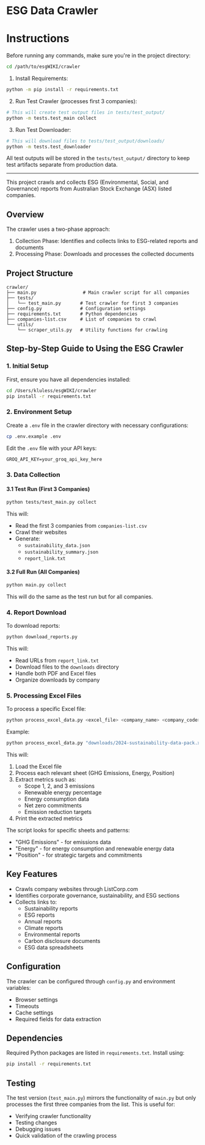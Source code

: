 # ESG Data Crawler

# Instructions

Before running any commands, make sure you're in the project directory:
```bash
cd /path/to/esgWIKI/crawler
```

1. Install Requirements:
```bash
python -m pip install -r requirements.txt
```

2. Run Test Crawler (processes first 3 companies):
```bash
# This will create test output files in tests/test_output/
python -m tests.test_main collect
```

3. Run Test Downloader:
```bash
# This will download files to tests/test_output/downloads/
python -m tests.test_downloader
```

All test outputs will be stored in the `tests/test_output/` directory to keep test artifacts separate from production data.

---

This project crawls and collects ESG (Environmental, Social, and Governance) reports from Australian Stock Exchange (ASX) listed companies.

## Overview

The crawler uses a two-phase approach:
1. Collection Phase: Identifies and collects links to ESG-related reports and documents
2. Processing Phase: Downloads and processes the collected documents

## Project Structure

```
crawler/
├── main.py                 # Main crawler script for all companies
├── tests/
│   └── test_main.py       # Test crawler for first 3 companies
├── config.py              # Configuration settings
├── requirements.txt       # Python dependencies
├── companies-list.csv     # List of companies to crawl
└── utils/
    └── scraper_utils.py   # Utility functions for crawling
```

## Step-by-Step Guide to Using the ESG Crawler

### 1. Initial Setup

First, ensure you have all dependencies installed:
```bash
cd /Users/kluless/esgWIKI/crawler
pip install -r requirements.txt
```

### 2. Environment Setup

Create a `.env` file in the crawler directory with necessary configurations:
```bash
cp .env.example .env
```

Edit the `.env` file with your API keys:
```
GROQ_API_KEY=your_groq_api_key_here
```

### 3. Data Collection

#### 3.1 Test Run (First 3 Companies)
```bash
python tests/test_main.py collect
```

This will:
- Read the first 3 companies from `companies-list.csv`
- Crawl their websites
- Generate:
  - `sustainability_data.json`
  - `sustainability_summary.json`
  - `report_link.txt`

#### 3.2 Full Run (All Companies)
```bash
python main.py collect
```

This will do the same as the test run but for all companies.

### 4. Report Download

To download reports:
```bash
python download_reports.py
```

This will:
- Read URLs from `report_link.txt`
- Download files to the `downloads` directory
- Handle both PDF and Excel files
- Organize downloads by company

### 5. Processing Excel Files

To process a specific Excel file:
```bash
python process_excel_data.py <excel_file> <company_name> <company_code>
```

Example:
```bash
python process_excel_data.py "downloads/2024-sustainability-data-pack.xlsx" "Commonwealth Bank of Australia" "CBA"
```

This will:
1. Load the Excel file
2. Process each relevant sheet (GHG Emissions, Energy, Position)
3. Extract metrics such as:
   - Scope 1, 2, and 3 emissions
   - Renewable energy percentage
   - Energy consumption data
   - Net zero commitments
   - Emission reduction targets
4. Print the extracted metrics

The script looks for specific sheets and patterns:
- "GHG Emissions" - for emissions data
- "Energy" - for energy consumption and renewable energy data
- "Position" - for strategic targets and commitments

## Key Features

- Crawls company websites through ListCorp.com
- Identifies corporate governance, sustainability, and ESG sections
- Collects links to:
  - Sustainability reports
  - ESG reports
  - Annual reports
  - Climate reports
  - Environmental reports
  - Carbon disclosure documents
  - ESG data spreadsheets

## Configuration

The crawler can be configured through `config.py` and environment variables:
- Browser settings
- Timeouts
- Cache settings
- Required fields for data extraction

## Dependencies

Required Python packages are listed in `requirements.txt`. Install using:
```bash
pip install -r requirements.txt
```

## Testing

The test version (`test_main.py`) mirrors the functionality of `main.py` but only processes the first three companies from the list. This is useful for:
- Verifying crawler functionality
- Testing changes
- Debugging issues
- Quick validation of the crawling process 